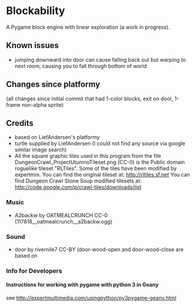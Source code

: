 # Blockability
A Pygame block engine with linear exploration (a work in progress).

## Known issues
* jumping downward into door can cause falling back out but warping to next room, causing you to fall through bottom of world
	
## Changes since platformy
(all changes since initial commit that had 1-color blocks, exit on door, 1-frame non-alpha sprite)

## Credits
* based on LiefAndersen's platformy
* turtle supplied by LiefAndersen (I could not find any source via google similar image search)
* All the square graphic tiles used in this program from the file DungeonCrawl_ProjectUtumnoTileset.png (CC-0) is the Public domain roguelike tileset "RLTiles". Some of the tiles have been modified by expertmm. You can find the original tileset at: http://rltiles.sf.net You can find Dungeon Crawl Stone Soup modified tilesets at: http://code.google.com/p/crawl-tiles/downloads/list

### Music
* A2backw by OATMEALCRUNCH CC-0 (117818__oatmealcrunch__a2backw.ogg)

### Sound
* door by rivernile7 CC-BY (door-wood-open and door-wood-close are based on 

### Info for Developers
#### Instructions for working with pygame with python 3 in Geany
see http://expertmultimedia.com/usingpython/py3pygame-geany.html
